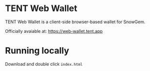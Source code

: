 # TENT Web Wallet

TENT Web Wallet is a client-side browser-based wallet for SnowGem.

Officially avaiable at: https://web-wallet.tent.app


# Running locally
Download and double click `index.html`


